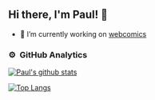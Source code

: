 ## Hi there, I'm Paul! 👋

<!--
**pacna/pacna** is a ✨ _special_ ✨ repository because its `README.md` (this file) appears on your GitHub profile.

Here are some ideas to get you started:

- 🔭 I’m currently working on ...
- 🌱 I’m currently learning ...
- 👯 I’m looking to collaborate on ...
- 🤔 I’m looking for help with ...
- 💬 Ask me about ...
- 📫 How to reach me: ...
- 😄 Pronouns: ...
- ⚡ Fun fact: ...
-->

-   🔭 I’m currently working on [webcomics](https://github.com/pacna/webcomics)

### ⚙️ &nbsp;GitHub Analytics

[![Paul's github stats](https://github-readme-stats.vercel.app/api?username=pacna&show_icons=true&theme=monokai&count_private=true)](https://github.com/pacna)

[![Top Langs](https://github-readme-stats.vercel.app/api/top-langs/?username=pacna&theme=monokai&layout=donut-vertical&langs_count=6&hide=html,scss,c,javascript)](https://github.com/pacna)
